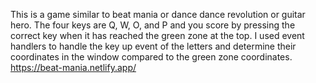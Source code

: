 This is a game similar to beat mania or dance dance revolution or guitar hero. The four keys are Q, W, O, and P and you score by pressing the correct key when it has reached the green zone at the top. I used event handlers to handle the key up event of the letters and determine their coordinates in the window compared to the green zone coordinates.
https://beat-mania.netlify.app/
